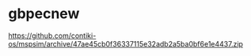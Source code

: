 # gbpecnew

https://github.com/contiki-os/mspsim/archive/47ae45cb0f36337115e32adb2a5ba0bf6e1e4437.zip
